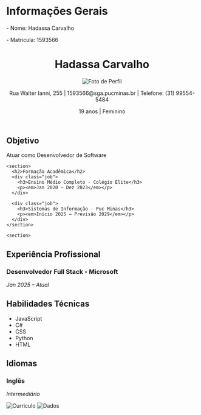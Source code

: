 <!DOCTYPE html>
<html lang="pt-br">
<head>
  <meta charset="UTF-8">
  <meta name="viewport" content="width=device-width, initial-scale=1.0">
  <link rel="stylesheet" href="style.css">
</head>
<body>
    <h1> Informações Gerais </h1>
<p> - Nome: Hadassa Carvalho </p>
<p> - Matricula: 1593566 </p>
  <div class="container">
    <header>
  <h1>Hadassa Carvalho</h1>
  <img src="assets/img/Hadassa.jpeg" alt="Foto de Perfil" class="profile-image">
  <p>Rua Walter Ianni, 255 | 1593566@sga.pucminas.br | Telefone: (31) 99554-5484</p>
  <p>19 anos | Feminino</p>
</header>
    <section>
      <h2>Objetivo</h2>
      <p>Atuar como Desenvolvedor de Software</p>

    <section>
      <h2>Formação Acadêmica</h2>
      <div class="job">
        <h3>Ensino Médio Completo - Colégio Elite</h3>
        <p><em>Jan 2020 – Dez 2023</em></p>
      </div>

      <div class="job">
        <h3>Sistemas de Informação - Puc Minas</h3>
        <p><em>Início 2025 – Previsão 2029</em></p>
      </div>
    </section>

    <section>
  <h2>Experiência Profissional</h2>
  <div class="job">
    <h3>Desenvolvedor Full Stack - Microsoft</h3>
    <p><em>Jan 2025 – Atual</em></p>
  </div>
</section>
   <section>
  <h2>Habilidades Técnicas</h2>
  <ul class="skills">
    <li>JavaScript</li>
    <li>C#</li>
    <li>CSS</li>
    <li>Python</li>
    <li>HTML</li>
  </ul>
    <section>
  <h2>Idiomas</h2>
  <div class="job">
    <h3>Inglês</h3>
    <p><em>Intermediário</em></p>
  </div>
  <img src="assets/img/Curriculo.png" alt="Curriculo">
  <img src="assets/img/Dados.png" alt="Dados">
</section>
</section>
</body>
</html>

